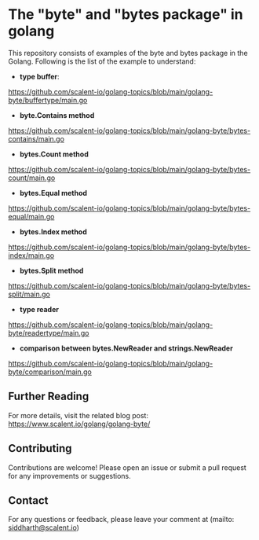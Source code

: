# The "byte" and "bytes package" in golang 

This repository consists of examples of the byte and bytes package in the Golang. Following is the list of the example to understand:


- **type buffer**: 

https://github.com/scalent-io/golang-topics/blob/main/golang-byte/buffertype/main.go

- **byte.Contains method**

https://github.com/scalent-io/golang-topics/blob/main/golang-byte/bytes-contains/main.go

- **bytes.Count method**

https://github.com/scalent-io/golang-topics/blob/main/golang-byte/bytes-count/main.go

- **bytes.Equal method**

https://github.com/scalent-io/golang-topics/blob/main/golang-byte/bytes-equal/main.go

- **bytes.Index method**

https://github.com/scalent-io/golang-topics/blob/main/golang-byte/bytes-index/main.go

- **bytes.Split method**

https://github.com/scalent-io/golang-topics/blob/main/golang-byte/bytes-split/main.go

- **type reader**

https://github.com/scalent-io/golang-topics/blob/main/golang-byte/readertype/main.go

- **comparison between bytes.NewReader and strings.NewReader**

https://github.com/scalent-io/golang-topics/blob/main/golang-byte/comparison/main.go

## Further Reading

For more details, visit the related blog post: https://www.scalent.io/golang/golang-byte/

## Contributing
Contributions are welcome! Please open an issue or submit a pull request for any improvements or suggestions.

## Contact
For any questions or feedback, please leave your comment at (mailto: siddharth@scalent.io)
